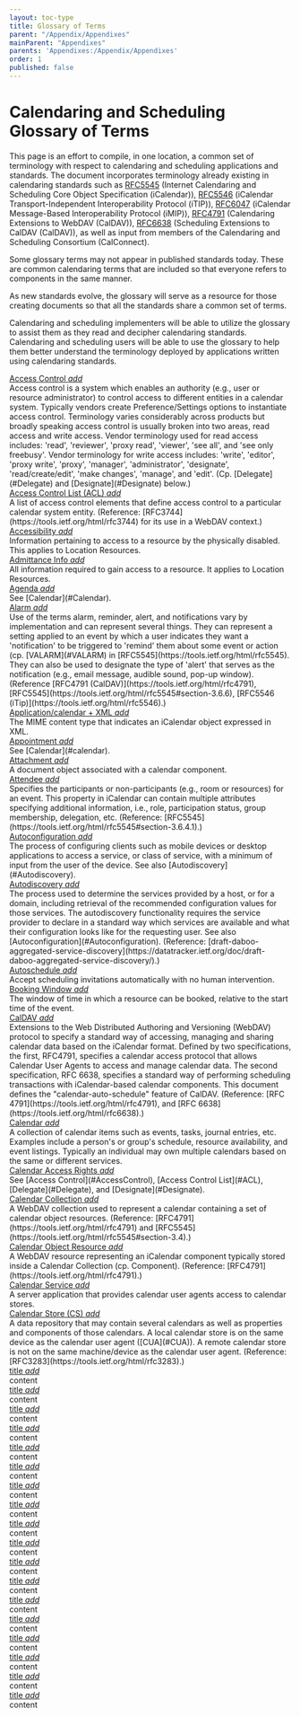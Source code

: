 ```yaml
---
layout: toc-type
title: Glossary of Terms
parent: "/Appendix/Appendixes"
mainParent: "Appendixes"
parents: 'Appendixes:/Appendix/Appendixes'
order: 1
published: false
---
```


# Calendaring and Scheduling Glossary of Terms

This page is an effort to compile, in one location, a common set of terminology with respect to calendaring and scheduling applications and standards. The document incorporates terminology already existing in calendaring standards such as [RFC5545](https://tools.ietf.org/html/rfc5545) (Internet Calendaring and Scheduling Core Object Specification (iCalendar)), [RFC5546](https://tools.ietf.org/html/rfc6646) (iCalendar Transport-Independent Interoperability Protocol (iTIP)), [RFC6047](https://tools.ietf.org/html/rfc6047) (iCalendar Message-Based Interoperability Protocol (iMIP)), [RFC4791](https://tools.ietf.org/html/rfc4791) (Calendaring Extensions to WebDAV (CalDAV)), [RFC6638](https://tools.ietf.org/html/rfc6638) (Scheduling Extensions to CalDAV (CalDAV)), as well as input from members of the Calendaring and Scheduling Consortium (CalConnect).

Some glossary terms may not appear in published standards today. These are common calendaring terms that are included so that everyone refers to components in the same manner.

As new standards evolve, the glossary will serve as a resource for those creating documents so that all the standards share a common set of terms.

Calendaring and scheduling implementers will be able to utilize the glossary to assist them as they read and decipher calendaring standards. Calendaring and scheduling users will be able to use the glossary to help them better understand the terminology deployed by applications written using calendaring standards.

<div class="data-expander expanded">
    <a href="#" id="AccessControl">
        <span>Access Control</span>
        <i class="material-icons">add</i>
    </a>
  <div class="data-expander-child" markdown="1">
  Access control is a system which enables an authority (e.g., user or resource administrator) to control access to different entities in a calendar system. Typically vendors create Preference/Settings options to instantiate access control. Terminology varies considerably across products but broadly speaking access control is usually broken into two areas, read access and write access. Vendor terminology used for read access includes: 'read', 'reviewer', 'proxy read', 'viewer', 'see all', and 'see only freebusy'. Vendor terminology for write access includes: 'write', 'editor', 'proxy write', 'proxy', 'manager', 'administrator', 'designate', 'read/create/edit', 'make changes', 'manage', and 'edit'. (Cp. [Delegate](#Delegate) and [Designate](#Designate) below.)
  </div>
</div>

<div class="data-expander">
    <a href="#" id="ACL">
        <span>Access Control List (ACL)</span>
        <i class="material-icons">add</i>
    </a>
  <div class="data-expander-child" markdown="1">
  A list of access control elements that define access control to a particular calendar system entity. (Reference: [RFC3744](https://tools.ietf.org/html/rfc3744) for its use in a WebDAV context.)
  </div>
</div>

<div class="data-expander">
    <a href="#" id="Accessibility">
        <span>Accessibility</span>
        <i class="material-icons">add</i>
    </a>
  <div class="data-expander-child" markdown="1">
  Information pertaining to access to a resource by the physically disabled. This applies to Location Resources.
  </div>
</div>

<div class="data-expander">
    <a href="#" id="AdmittanceInfo">
        <span>Admittance Info</span>
        <i class="material-icons">add</i>
    </a>
  <div class="data-expander-child" markdown="1">
  All information required to gain access to a resource. It applies to Location Resources.
  </div>
</div>

<div class="data-expander">
    <a href="#" id="Agenda">
        <span>Agenda</span>
        <i class="material-icons">add</i>
    </a>
  <div class="data-expander-child" markdown="1">
  See [Calendar](#Calendar).
  </div>
</div>

<div class="data-expander">
    <a href="#" id="Alarm">
        <span>Alarm</span>
        <i class="material-icons">add</i>
    </a>
  <div class="data-expander-child" markdown="1">
  Use of the terms alarm, reminder, alert, and notifications vary by implementation and can represent several things.
  They can represent a setting applied to an event by which a user indicates they want a 'notification' to be triggered to 'remind' them about some event or action (cp. [VALARM](#VALARM) in [RFC5545](https://tools.ietf.org/html/rfc5545).
  They can also be used to designate the type of 'alert' that serves as the notification (e.g., email message, audible sound, pop-up window). (Reference [RFC4791 (CalDAV)](https://tools.ietf.org/html/rfc4791), [RFC5545](https://tools.ietf.org/html/rfc5545#section-3.6.6), [RFC5546 (iTip)](https://tools.ietf.org/html/rfc5546).)
  </div>
</div>

<div class="data-expander">
    <a href="#" id="Application/calendar+XML">
        <span>Application/calendar + XML</span>
        <i class="material-icons">add</i>
    </a>
  <div class="data-expander-child" markdown="1">
  The MIME content type that indicates an iCalendar object expressed in XML.
  </div>
</div>


<div class="data-expander">
    <a href="#" id="Appointment">
        <span>Appointment</span>
        <i class="material-icons">add</i>
    </a>
  <div class="data-expander-child" markdown="1">
  See [Calendar](#calendar).
  </div>
</div>


<div class="data-expander">
    <a href="#" id="Attachment">
        <span>Attachment</span>
        <i class="material-icons">add</i>
    </a>
  <div class="data-expander-child" markdown="1">
  A document object associated with a calendar component.
  </div>
</div>


<div class="data-expander">
    <a href="#" id="Attendee">
        <span>Attendee</span>
        <i class="material-icons">add</i>
    </a>
  <div class="data-expander-child" markdown="1">
  Specifies the participants or non-participants (e.g., room or resources) for an event. This property in iCalendar can contain multiple attributes specifying additional information, i.e., role, participation status, group membership, delegation, etc. (Reference: [RFC5545](https://tools.ietf.org/html/rfc5545#section-3.6.4.1).)
  </div>
</div>


<div class="data-expander">
    <a href="#" id="Autoconfiguration">
        <span>Autoconfiguration</span>
        <i class="material-icons">add</i>
    </a>
  <div class="data-expander-child" markdown="1">
  The process of configuring clients such as mobile devices or desktop applications to access a service, or class of service, with a minimum of input from the user of the device. See also [Autodiscovery](#Autodiscovery).
  </div>
</div>


<div class="data-expander">
    <a href="#" id="Autodiscovery">
        <span>Autodiscovery</span>
        <i class="material-icons">add</i>
    </a>
  <div class="data-expander-child" markdown="1">
  The process used to determine the services provided by a host, or for a domain, including retrieval of the recommended configuration values for those services. The autodiscovery functionality requires the service provider to declare in a standard way which services are available and what their configuration looks like for the requesting user. See also [Autoconfiguration](#Autoconfiguration). (Reference: [draft-daboo-aggregated-service-discovery](https://datatracker.ietf.org/doc/draft-daboo-aggregated-service-discovery/).)
  </div>
</div>


<div class="data-expander">
    <a href="#" id="Autoschedule">
        <span>Autoschedule</span>
        <i class="material-icons">add</i>
    </a>
  <div class="data-expander-child" markdown="1">
  Accept scheduling invitations automatically with no human intervention.
  </div>
</div>


<div class="data-expander">
    <a href="#" id="BookingWindow">
        <span>Booking Window</span>
        <i class="material-icons">add</i>
    </a>
  <div class="data-expander-child" markdown="1">
  The window of time in which a resource can be booked, relative to the start time of the event.
  </div>
</div>


<div class="data-expander">
    <a href="#" id="CalDAV">
        <span>CalDAV</span>
        <i class="material-icons">add</i>
    </a>
  <div class="data-expander-child" markdown="1">
  Extensions to the Web Distributed Authoring and Versioning (WebDAV) protocol to specify a standard way of accessing, managing and sharing calendar data based on the iCalendar format. Defined by two specifications, the first, RFC4791, specifies a calendar access protocol that allows Calendar User Agents to access and manage calendar data. The second specification, RFC 6638, specifies a standard way of performing scheduling transactions with iCalendar-based calendar components. This document defines the "calendar-auto-schedule" feature of CalDAV. (Reference: [RFC 4791](https://tools.ietf.org/html/rfc4791), and [RFC 6638](https://tools.ietf.org/html/rfc6638).)
  </div>
</div>


<div class="data-expander">
    <a href="#" id="Calendar">
        <span>Calendar</span>
        <i class="material-icons">add</i>
    </a>
  <div class="data-expander-child" markdown="1">
  A collection of calendar items such as events, tasks, journal entries, etc. Examples include a person's or group's schedule, resource availability, and event listings. Typically an individual may own multiple calendars based on the same or different services.
  </div>
</div>


<div class="data-expander">
    <a href="#" id="CalendarAccessRights">
        <span>Calendar Access Rights</span>
        <i class="material-icons">add</i>
    </a>
  <div class="data-expander-child" markdown="1">
  See [Access Control](#AccessControl), [Access Control List](#ACL), [Delegate](#Delegate), and [Designate](#Designate).
  </div>
</div>


<div class="data-expander">
    <a href="#" id="CalendarCollection">
        <span>Calendar Collection</span>
        <i class="material-icons">add</i>
    </a>
  <div class="data-expander-child" markdown="1">
  A WebDAV collection used to represent a calendar containing a set of calendar object resources. (Reference: [RFC4791](https://tools.ietf.org/html/rfc4791) and [RFC5545](https://tools.ietf.org/html/rfc5545#section-3.4).)
  </div>
</div>


<div class="data-expander">
    <a href="#" id="CalendarObjectResource">
        <span>Calendar Object Resource</span>
        <i class="material-icons">add</i>
    </a>
  <div class="data-expander-child" markdown="1">
  A WebDAV resource representing an iCalendar component typically stored inside a Calendar Collection (cp. Component). (Reference: [RFC4791](https://tools.ietf.org/html/rfc4791).)
  </div>
</div>


<div class="data-expander">
    <a href="#" id="CalendarService">
        <span>Calendar Service</span>
        <i class="material-icons">add</i>
    </a>
  <div class="data-expander-child" markdown="1">
  A server application that provides calendar user agents access to calendar stores.
  </div>
</div>


<div class="data-expander">
    <a href="#" id="CS">
        <span>Calendar Store (CS)</span>
        <i class="material-icons">add</i>
    </a>
  <div class="data-expander-child" markdown="1">
  A data repository that may contain several calendars as well as properties and components of those calendars. A local calendar store is on the same device as the calendar user agent ([CUA](#CUA)). A remote calendar store is not on the same machine/device as the calendar user agent. (Reference: [RFC3283](https://tools.ietf.org/html/rfc3283).)
  </div>
</div>


<div class="data-expander">
    <a href="#" id="">
        <span>title</span>
        <i class="material-icons">add</i>
    </a>
  <div class="data-expander-child" markdown="1">
  content
  </div>
</div>


<div class="data-expander">
    <a href="#" id="">
        <span>title</span>
        <i class="material-icons">add</i>
    </a>
  <div class="data-expander-child" markdown="1">
  content
  </div>
</div>


<div class="data-expander">
    <a href="#" id="">
        <span>title</span>
        <i class="material-icons">add</i>
    </a>
  <div class="data-expander-child" markdown="1">
  content
  </div>
</div>


<div class="data-expander">
    <a href="#" id="">
        <span>title</span>
        <i class="material-icons">add</i>
    </a>
  <div class="data-expander-child" markdown="1">
  content
  </div>
</div>


<div class="data-expander">
    <a href="#" id="">
        <span>title</span>
        <i class="material-icons">add</i>
    </a>
  <div class="data-expander-child" markdown="1">
  content
  </div>
</div>


<div class="data-expander">
    <a href="#" id="">
        <span>title</span>
        <i class="material-icons">add</i>
    </a>
  <div class="data-expander-child" markdown="1">
  content
  </div>
</div>


<div class="data-expander">
    <a href="#" id="">
        <span>title</span>
        <i class="material-icons">add</i>
    </a>
  <div class="data-expander-child" markdown="1">
  content
  </div>
</div>


<div class="data-expander">
    <a href="#" id="">
        <span>title</span>
        <i class="material-icons">add</i>
    </a>
  <div class="data-expander-child" markdown="1">
  content
  </div>
</div>


<div class="data-expander">
    <a href="#" id="">
        <span>title</span>
        <i class="material-icons">add</i>
    </a>
  <div class="data-expander-child" markdown="1">
  content
  </div>
</div>


<div class="data-expander">
    <a href="#" id="">
        <span>title</span>
        <i class="material-icons">add</i>
    </a>
  <div class="data-expander-child" markdown="1">
  content
  </div>
</div>


<div class="data-expander">
    <a href="#" id="">
        <span>title</span>
        <i class="material-icons">add</i>
    </a>
  <div class="data-expander-child" markdown="1">
  content
  </div>
</div>


<div class="data-expander">
    <a href="#" id="">
        <span>title</span>
        <i class="material-icons">add</i>
    </a>
  <div class="data-expander-child" markdown="1">
  content
  </div>
</div>


<div class="data-expander">
    <a href="#" id="">
        <span>title</span>
        <i class="material-icons">add</i>
    </a>
  <div class="data-expander-child" markdown="1">
  content
  </div>
</div>


<div class="data-expander">
    <a href="#" id="">
        <span>title</span>
        <i class="material-icons">add</i>
    </a>
  <div class="data-expander-child" markdown="1">
  content
  </div>
</div>


<div class="data-expander">
    <a href="#" id="">
        <span>title</span>
        <i class="material-icons">add</i>
    </a>
  <div class="data-expander-child" markdown="1">
  content
  </div>
</div>


<div class="data-expander">
    <a href="#" id="">
        <span>title</span>
        <i class="material-icons">add</i>
    </a>
  <div class="data-expander-child" markdown="1">
  content
  </div>
</div>


<div class="data-expander">
    <a href="#" id="">
        <span>title</span>
        <i class="material-icons">add</i>
    </a>
  <div class="data-expander-child" markdown="1">
  content
  </div>
</div>


<div class="data-expander">
    <a href="#" id="">
        <span>title</span>
        <i class="material-icons">add</i>
    </a>
  <div class="data-expander-child" markdown="1">
  content
  </div>
</div>

